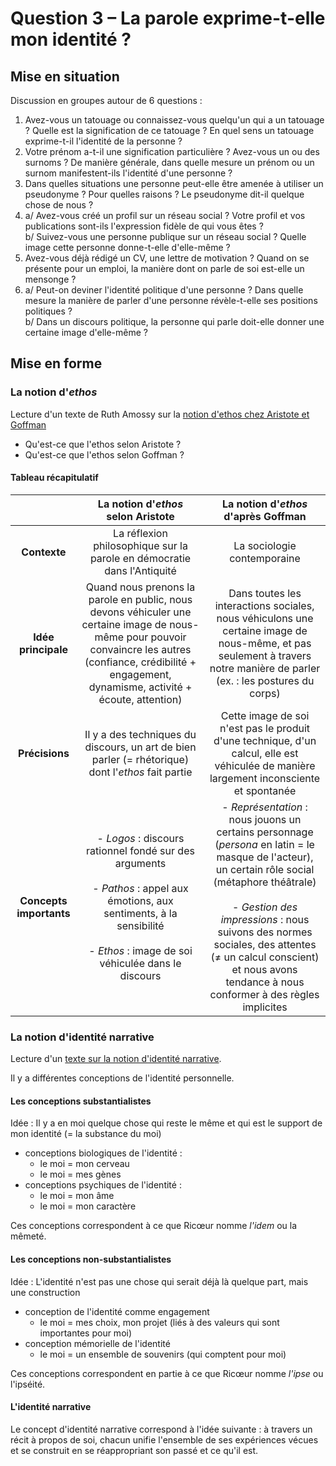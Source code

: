 # Question 3 – La parole exprime-t-elle mon identité ?

## Mise en situation

Discussion en groupes autour de 6 questions : 
1. Avez-vous un tatouage ou connaissez-vous quelqu'un qui a un tatouage ? Quelle est la signification de ce tatouage ? En quel sens un tatouage exprime-t-il l'identité de la personne ?
2. Votre prénom a-t-il une signification particulière ? Avez-vous un ou des surnoms ? De manière générale, dans quelle mesure un prénom ou un surnom manifestent-ils l'identité d'une personne ?
3. Dans quelles situations une personne peut-elle être amenée à utiliser un pseudonyme ? Pour quelles raisons ? Le pseudonyme dit-il quelque chose de nous ?
4. a/ Avez-vous créé un profil sur un réseau social ? Votre profil et vos publications sont-ils l'expression fidèle de qui vous êtes ? <br/>b/ Suivez-vous une personne publique sur un réseau social ? Quelle image cette personne donne-t-elle d'elle-même ?
5. Avez-vous déjà rédigé un CV, une lettre de motivation ? Quand on se présente pour un emploi, la manière dont on parle de soi est-elle un mensonge ?
6. a/ Peut-on deviner l'identité politique d'une personne ? Dans quelle mesure la manière de parler d'une personne révèle-t-elle ses positions politiques ? <br/>b/ Dans un discours politique, la personne qui parle doit-elle donner une certaine image d'elle-même ?

## Mise en forme

### La notion d'_ethos_

Lecture d'un texte de Ruth Amossy sur la [notion d'ethos chez Aristote et Goffman](https://nuage03.apps.education.fr/index.php/s/ybKAGnipM9qG5op)

- Qu'est-ce que l'ethos selon Aristote ?
- Qu'est-ce que l'ethos selon Goffman ?

#### Tableau récapitulatif

||La notion d'_ethos_ <br>selon Aristote|La notion d'_ethos_ <br>d'après Goffman|
|:-:|:-:|:-:|
|**Contexte**|La réflexion philosophique sur la parole en démocratie dans l'Antiquité|La sociologie contemporaine|
|**Idée principale**|Quand nous prenons la parole en public, nous devons véhiculer une certaine image de nous-même pour pouvoir convaincre les autres <span>(confiance, crédibilité + engagement, dynamisme, activité + écoute, attention)</span>|Dans toutes les interactions sociales, nous véhiculons une certaine image de nous-même, et pas seulement à travers notre manière de parler <span>(ex. : les postures du corps)</span>|
|**Précisions**|Il y a des techniques du discours, un art de bien parler (= rhétorique) dont l'_ethos_ fait partie|Cette image de soi n'est pas le produit d'une technique, d'un calcul, elle est véhiculée de manière largement inconsciente et spontanée|
|**Concepts importants**|- _Logos_ : discours rationnel fondé sur des arguments <br><br>- _Pathos_ : appel aux émotions, aux sentiments, à la sensibilité <br><br>- _Ethos_ : image de soi véhiculée dans le discours|- _Représentation_ : nous jouons un certains personnage <span>(_persona_ en latin = le masque de l'acteur)</span>, un certain rôle social <span>(métaphore théâtrale)</span><br><br>- _Gestion des impressions_ : nous suivons des normes sociales, des attentes (≠ un calcul conscient) et nous avons tendance à nous conformer à des règles implicites|

### La notion d'identité narrative

Lecture d'un [texte sur la notion d'identité narrative](https://nuage03.apps.education.fr/index.php/s/e9XrBfg6CHkoLzL).

Il y a différentes conceptions de l'identité personnelle.

#### Les conceptions substantialistes
Idée : Il y a en moi quelque chose qui reste le même et qui est le support de mon identité (= la substance du moi)
- conceptions biologiques de l'identité :
	- le moi = mon cerveau
	- le moi = mes gènes
- conceptions psychiques de l'identité :
	- le moi = mon âme
	- le moi = mon caractère

Ces conceptions correspondent à ce que Ricœur nomme _l'idem_ ou la mêmeté.

#### Les conceptions non-substantialistes
Idée : L'identité n'est pas une chose qui serait déjà là quelque part, mais une construction

- conception de l'identité comme engagement
	- le moi = mes choix, mon projet (liés à des valeurs qui sont importantes pour moi)
- conception mémorielle de l'identité
	- le moi = un ensemble de souvenirs (qui comptent pour moi)

Ces conceptions correspondent en partie à ce que Ricœur nomme _l'ipse_ ou l'ipséité.

#### L'identité narrative

Le concept d'identité narrative correspond à l'idée suivante : à travers un récit à propos de soi, chacun unifie l'ensemble de ses expériences vécues et se construit en se réappropriant son passé et ce qu'il est.